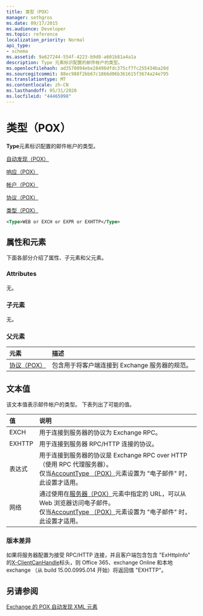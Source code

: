 ```yaml
---
title: 类型（POX）
manager: sethgros
ms.date: 09/17/2015
ms.audience: Developer
ms.topic: reference
localization_priority: Normal
api_type:
- schema
ms.assetid: 9a627244-554f-4223-b9d8-a601b81a4a1a
description: Type 元素标识配置的邮件帐户的类型。
ms.openlocfilehash: ad3570094ebe28498dfdc375cf7fc255434ba20d
ms.sourcegitcommit: 88ec988f2bb67c1866d06b361615f3674a24e795
ms.translationtype: MT
ms.contentlocale: zh-CN
ms.lasthandoff: 05/31/2020
ms.locfileid: "44465098"
---
```

# <a name="type-pox"></a>类型（POX）

**Type**元素标识配置的邮件帐户的类型。 
  
[自动发现（POX）](autodiscover-pox.md)
  
[响应（POX）](response-pox.md)
  
[帐户（POX）](account-pox.md)
  
[协议（POX）](protocol-pox.md)
  
[类型（POX）](type-pox.md)
  
```XML
<Type>WEB or EXCH or EXPR or EXHTTP</Type>
```

## <a name="attributes-and-elements"></a>属性和元素

下面各部分介绍了属性、子元素和父元素。
  
### <a name="attributes"></a>Attributes

无。
  
### <a name="child-elements"></a>子元素

无。
  
### <a name="parent-elements"></a>父元素

|**元素**|**描述**|
|:-----|:-----|
|[协议（POX）](protocol-pox.md) <br/> |包含用于将客户端连接到 Exchange 服务器的规范。  <br/> |
   
## <a name="text-value"></a>文本值

该文本值表示邮件帐户的类型。 下表列出了可能的值。
  
|**值**|**说明**|
|:-----|:-----|
|EXCH  <br/> |用于连接到服务器的协议为 Exchange RPC。  <br/> |
|EXHTTP  <br/> |用于连接到服务器 RPC/HTTP 连接的协议。  <br/> |
|表达式  <br/> |用于连接到服务器的协议是 Exchange RPC over HTTP （使用 RPC 代理服务器）。  <br/> 仅当[AccountType （POX）](accounttype-pox.md)元素设置为 "电子邮件" 时，此设置才适用。  <br/> |
|网络  <br/> |通过使用在[服务器（POX）](server-pox.md)元素中指定的 URL，可以从 Web 浏览器访问电子邮件。  <br/> 仅当[AccountType （POX）](accounttype-pox.md)元素设置为 "电子邮件" 时，此设置才适用。  <br/> |
   
### <a name="version-differences"></a>版本差异

如果将服务器配置为接受 RPC/HTTP 连接，并且客户端包含包含 "ExHttpInfo" 的[X-ClientCanHandle](pox-autodiscover-request-for-exchange.md)标头，则 Office 365、exchange Online 和本地 exchange （从 build 15.00.0995.014 开始）将返回值 "EXHTTP"。 
  
## <a name="see-also"></a>另请参阅



[Exchange 的 POX 自动发现 XML 元素](pox-autodiscover-xml-elements-for-exchange.md)

